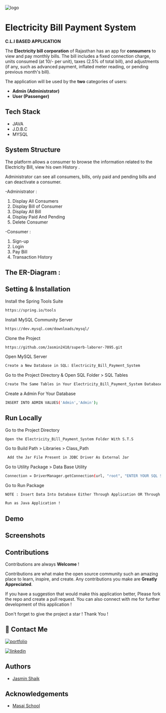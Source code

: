 
![logo](https://i1.wp.com/technofizi.net/wp-content/uploads/2017/08/Bill-1.jpg?fit=1317%2C752&ssl=1)

# Electricity Bill Payment System
 **C.L.I BASED APPLICATION**
 
 The **Electricity bill corporation** of Rajasthan has an app for **consumers** to view and pay monthly bills. The bill includes a fixed connection charge, 
units consumed (at 10/- per unit), taxes (2.5% of total bill), and adjustments (if any, such as advanced payment, inflated meter reading, or pending 
previous month's bill).

The application will be used by the **two** categories of users:

- **Admin (Administrator)**
- **User (Passenger)** 

## Tech Stack

- JAVA
- J.D.B.C
- MYSQL
## System Structure

The platform allows a consumer to browse the information related to the Electricity Bill, view his own History .


Administrator can see all consumers, bills, only paid and pending bills and can deactivate a consumer.


-Administrator :

1. Display All Consumers
2. Display Bill of Consumer
3. Display All Bill 
4. Display Paid And Pending 
5. Delete Consumer

-Consumer : 
1. Sign-up
2. Login
3. Pay Bill
4. Transaction History

## The ER-Diagram :


## Setting & Installation 

Install the Spring Tools Suite 
```bash
https://spring.io/tools
```

Install MySQL Community Server

```bash
https://dev.mysql.com/downloads/mysql/
```

Clone the Project

```bash
https://github.com/Jasmin2410/superb-laborer-7095.git
```

Open MySQL Server
```bash
Create a New Database in SQL: Electricity_Bill_Payment_System 
```
Go to the Project Directory & Open SQL Folder > SQL Tables

```bash
Create The Same Tables in Your Electricity_Bill_Payment_System Database 
```

Create a Admin For Your Database

```bash
INSERT INTO ADMIN VALUES('Admin','Admin');
```

## Run Locally


Go to the Project Directory

```bas
Open the Electricity_Bill_Payment_System Folder With S.T.S 
```

Go to Build Path > Libraries > Class_Path

```bash
 Add the Jar File Present in JDBC Driver As External Jar
```
Go to Utility Package > Data Base Utility 

```bash
Connection = DriverManager.getConnection(url, "root", "ENTER YOUR SQL SERVER PASSWORD");
```

Go to Run Package 

```bash
NOTE : Insert Data Into Database Either Through Application OR Through MySQL By Entering the Queries From SQL Queries  
```

```bash
Run as Java Application !
```
## Demo





## Screenshots



## Contributions

Contributions are always **Welcome** !

Contributions are what make the open source community such an amazing place to learn, inspire, and create. Any contributions you make are **Greatly Appreciated**.

If you have a suggestion that would make this application better, Please fork the repo and create a pull request. You can also connect with me for further development of this application !

Don't forget to give the project a star ! Thank You !

## 🔗 Contact Me
[![portfolio](https://img.shields.io/badge/my_portfolio-000?style=for-the-badge&logo=ko-fi&logoColor=white)](https://github.com/Jasmin2410/Jasmin2410.github.io)

[![linkedin](https://img.shields.io/badge/linkedin-0A66C2?style=for-the-badge&logo=linkedin&logoColor=white)](https://www.linkedin.com/in/shaik-jasmin-586518204/)

## Authors

- [Jasmin Shaik](https://github.com/Jasmin2410)
## Acknowledgements

- [Masai School](https://www.masaischool.com/)
